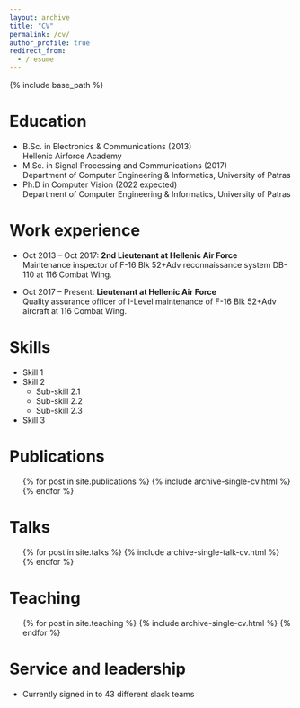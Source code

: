 ```yaml
---
layout: archive
title: "CV"
permalink: /cv/
author_profile: true
redirect_from:
  - /resume
---
```


{% include base_path %}

Education
======
* B.Sc. in Electronics & Communications (2013)
<br /> Hellenic Airforce Academy
* M.Sc. in Signal Processing and Communications (2017)
<br /> Department of Computer Engineering & Informatics, University of Patras
* Ph.D in Computer Vision (2022 expected)
<br /> Department of Computer Engineering & Informatics, University of Patras

Work experience
======
* Oct 2013 – Oct 2017: **2nd Lieutenant at Hellenic Air Force**
<br /> Maintenance inspector of F-16 Blk 52+Adv reconnaissance system DB-110 at 116 Combat Wing. 

* Oct 2017 – Present: **Lieutenant at Hellenic Air Force**
<br /> Quality assurance officer of I-Level maintenance of F-16 Blk 52+Adv aircraft at 116 Combat Wing. 

  
Skills
======
* Skill 1
* Skill 2
  * Sub-skill 2.1
  * Sub-skill 2.2
  * Sub-skill 2.3
* Skill 3

Publications
======
  <ul>{% for post in site.publications %}
    {% include archive-single-cv.html %}
  {% endfor %}</ul>
  
Talks
======
  <ul>{% for post in site.talks %}
    {% include archive-single-talk-cv.html %}
  {% endfor %}</ul>
  
Teaching
======
  <ul>{% for post in site.teaching %}
    {% include archive-single-cv.html %}
  {% endfor %}</ul>
  
Service and leadership
======
* Currently signed in to 43 different slack teams
